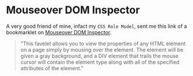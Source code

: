 # Mouseover DOM Inspector

A very good friend of mine, infact my `CSS Role Model`, sent me this link of a bookmarklet on [Mouseover DOM Inspector](http://slayeroffice.com/?c=/content/tools/modi.html).

> "This favelet allows you to view the properties of any HTML element on a page simply by mousing over the element. The element will be given a gray background, and a DIV element that trails the mouse cursor will contain the element type along with all of the specified attributes of the element."